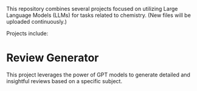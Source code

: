 This repository combines several projects focused on utilizing Large Language Models (LLMs) for tasks related to chemistry. 
(New files will be uploaded continuously.)

Projects include:

# Review Generator
This project leverages the power of GPT models to generate detailed and insightful reviews based on a specific subject.
